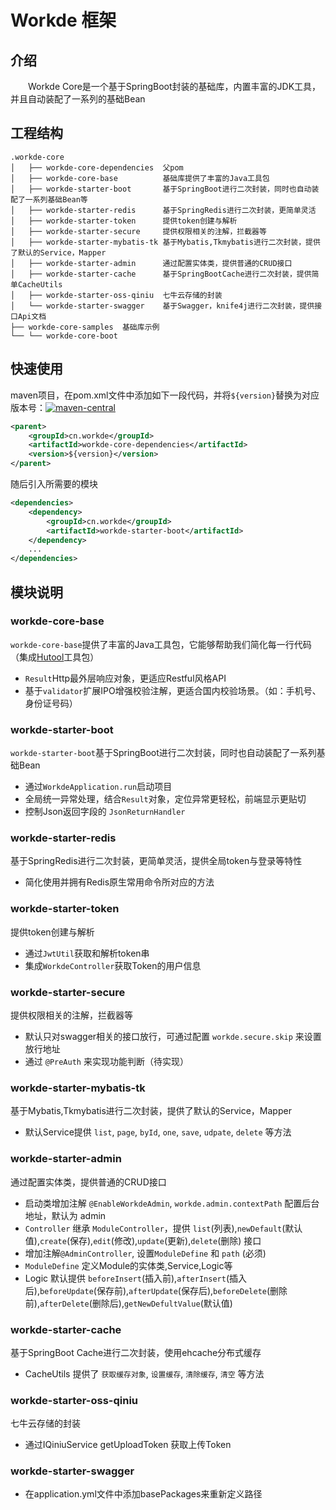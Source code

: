 # Workde 框架

## 介绍

　　Workde Core是一个基于SpringBoot封装的基础库，内置丰富的JDK工具，并且自动装配了一系列的基础Bean

## 工程结构

```
.workde-core
│   ├── workde-core-dependencies  父pom
│   ├── workde-core-base          基础库提供了丰富的Java工具包
│   ├── workde-starter-boot       基于SpringBoot进行二次封装，同时也自动装配了一系列基础Bean等
│   ├── workde-starter-redis      基于SpringRedis进行二次封装，更简单灵活
│   ├── workde-starter-token      提供token创建与解析
│   ├── workde-starter-secure     提供权限相关的注解，拦截器等
│   ├── workde-starter-mybatis-tk 基于Mybatis,Tkmybatis进行二次封装，提供了默认的Service，Mapper
│   ├── workde-starter-admin      通过配置实体类，提供普通的CRUD接口
│   ├── workde-starter-cache      基于SpringBootCache进行二次封装，提供简单CacheUtils
│   ├── workde-starter-oss-qiniu  七牛云存储的封装
│   └── workde-starter-swagger    基于Swagger，knife4j进行二次封装，提供接口Api文档
├── workde-core-samples  基础库示例   
└── └── workde-core-boot
```
## 快速使用
maven项目，在pom.xml文件中添加如下一段代码，并将`${version}`替换为对应版本号：[![maven-central](https://img.shields.io/maven-central/v/cn.workde/workde-core-dependencies.svg?label=Maven%20Central)](https://maven-badges.herokuapp.com/maven-central/cn.workde/workde-core-dependencies)
```xml
<parent>
	<groupId>cn.workde</groupId>
	<artifactId>workde-core-dependencies</artifactId>
	<version>${version}</version>
</parent>
```
随后引入所需要的模块
```xml
<dependencies>
	<dependency>
		<groupId>cn.workde</groupId>
		<artifactId>workde-starter-boot</artifactId>
	</dependency>
	...
</dependencies>
```

## 模块说明
### workde-core-base
`workde-core-base`提供了丰富的Java工具包，它能够帮助我们简化每一行代码（集成[Hutool](https://hutool.cn)工具包）
- `Result`Http最外层响应对象，更适应Restful风格API
- 基于`validator`扩展IPO增强校验注解，更适合国内校验场景。（如：手机号、身份证号码）

### workde-starter-boot
`workde-starter-boot`基于SpringBoot进行二次封装，同时也自动装配了一系列基础Bean
- 通过`WorkdeApplication.run`启动项目
- 全局统一异常处理，结合`Result`对象，定位异常更轻松，前端显示更贴切
- 控制Json返回字段的 `JsonReturnHandler`

### workde-starter-redis
基于SpringRedis进行二次封装，更简单灵活，提供全局token与登录等特性
- 简化使用并拥有Redis原生常用命令所对应的方法

### workde-starter-token
提供token创建与解析
- 通过`JwtUtil`获取和解析token串
- 集成`WorkdeController`获取Token的用户信息

### workde-starter-secure
提供权限相关的注解，拦截器等
- 默认只对swagger相关的接口放行，可通过配置 `workde.secure.skip` 来设置放行地址
- 通过 `@PreAuth` 来实现功能判断（待实现）

### workde-starter-mybatis-tk
基于Mybatis,Tkmybatis进行二次封装，提供了默认的Service，Mapper
- 默认Service提供 `list`, `page`, `byId`, `one`, `save`, `udpate`, `delete` 等方法

### workde-starter-admin
通过配置实体类，提供普通的CRUD接口
- 启动类增加注解 `@EnableWorkdeAdmin`, `workde.admin.contextPath` 配置后台地址，默认为 admin
- `Controller` 继承 `ModuleController`，提供 `list`(列表),`newDefault`(默认值),`create`(保存),`edit`(修改),`update`(更新),`delete`(删除) 接口
- 增加注解`@AdminController`, 设置`ModuleDefine` 和 `path` (必须)
- `ModuleDefine` 定义Module的实体类,Service,Logic等
- Logic 默认提供 `beforeInsert`(插入前),`afterInsert`(插入后),`beforeUpdate`(保存前),`afterUpdate`(保存后),`beforeDelete`(删除前),`afterDelete`(删除后),`getNewDefultValue`(默认值)

### workde-starter-cache
基于SpringBoot Cache进行二次封装，使用ehcache分布式缓存
- CacheUtils 提供了 `获取缓存对象`, `设置缓存`, `清除缓存`, `清空` 等方法

### workde-starter-oss-qiniu
七牛云存储的封装
- 通过IQiniuService getUploadToken 获取上传Token


### workde-starter-swagger
- 在application.yml文件中添加basePackages来重新定义路径
